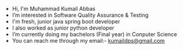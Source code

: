 -  Hi, I'm Muhammad Kumail Abbas
-  I’m interested in Software Quality Assurance & Testing
-  I'm fresh, junior java spring boot developer
-  I also worked as junior python developer
-  I’m currently doing my bachelors (Final year) in Conputer Science
-  You can reach me through my email:- kumaildps@gmail.com


<!---
MKumailAbbas/MKumailAbbas is a ✨ special ✨ repository because its `README.md` (this file) appears on your GitHub profile.
You can click the Preview link to take a look at your changes.
--->
